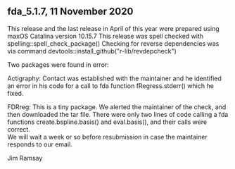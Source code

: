 ## fda_5.1.7,  11 November 2020
This release and the last release in April of this year were prepared using maxOS Catalina version 10.15.7
This release was spell checked with spelling::spell_check_package()
Checking for reverse dependencies was via command devtools::install_github("r-lib/revdepcheck")

Two packages were found in error:

Actigraphy:  Contact was established with the maintainer and he identified an error in his code for a call to 
fda function fRegress.stderr() which he fixed.

FDRreg:  This is a tiny package.  We alerted the maintainer of the check, and then downloaded the tar file.
There were only two lines of code calling a fda functions create.bspline.basis() and eval.basis(), and their calls 
were correct.  
We will wait a week or so before resubmission in case the maintainer responds to our email.

Jim Ramsay

